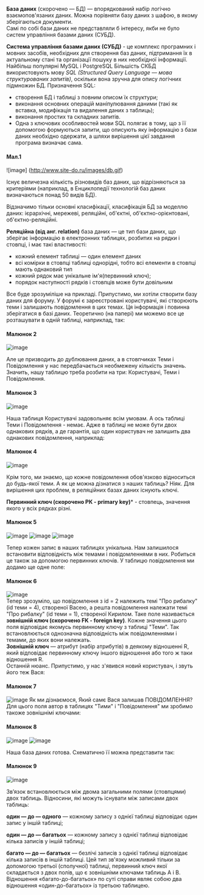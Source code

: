 **База даних** (скорочено — БД) — впорядкований набір логічно взаємопов'язаних даних. Можна порівняти базу даних з шафою, в якому зберігаються документи.  
Самі по собі бази даних не представляли б інтересу, якби не було систем управління базами даних (СУБД).

**Система управління базами даних (СУБД)** - це комплекс програмних і мовних засобів, необхідних для створення баз даних, підтримання їх в актуальному стані та організації пошуку в них необхідної інформації. Найбільш популярні MySQL і PostgreSQL 
Більшість СКБД використовують мову *SQL (Structured Query Language — мова структурованих запитів)*, оскільки вона зручна для опису логічних підмножин БД. Призначення SQL:
- створення БД і таблиці з повним описом їх структури;
- виконання основних операцій маніпулювання даними (такі як вставка, модифікація та видалення даних з таблиць);
- виконання простих та складних запитів.
- Одна з ключових особливостей мови SQL полягає в тому, що з її допомогою формуються запити, що описують яку інформацію з бази даних необхідно одержати, а шляхи вирішення цієї завдання програма визначає сама.  

#### Мал.1
![image] (http://www.site-do.ru/images/db.gif)

Існує величезна кількість різновидів баз даних, що відрізняються за критеріями (наприклад, в Енциклопедії технологій баз даних визначаються понад 50 видів БД).  

Відзначимо тільки основні класифікації, класифікація БД за моделлю даних:
ієрархічні,
мережеві,
реляційні,
об'єктні,
об'єктно-орієнтовані,
об'єктно-реляційні.

**Реляційна (від анг. relation)** база даних  — це тип бази даних, що зберігає інформацію в електронних таблицях, розбитих на рядки і стовпці, і має такі властивості:
- кожний елемент таблиці — один елемент даних
- всі комірки в стовпці таблиці однорідні, тобто всі елементи в стовпці мають однаковий тип
- кожний рядок має унікальне ім'я(первинний ключ);
- порядок наступності рядків і стовпців може бути довільним

Все буде зрозуміліше на прикладі. Припустимо, ми хотіли створити базу даних для форуму. У форумі є зареєстровані користувачі, які створюють теми і залишають повідомлення в цих темах. Ця інформація і повинна зберігатися в базі даних.
Теоретично (на папері) ми можемо все це розташувати в одній таблиці, наприклад, так:  
#### Малюнок 2
![image](http://www.site-do.ru/images/db4.gif)

Але це призводить до дублювання даних, а в стовпчиках Теми і Повідомлення у нас передбачається необмежену кількість значень. Значить, нашу таблицю треба розбити на три: Користувачі, Теми і Повідомлення.
#### Малюнок 3
![image](http://www.site-do.ru/images/db5.gif)

Наша таблиця Користувачі задовольняє всім умовам. А ось таблиці Теми і Повідомлення - немає. Адже в таблиці не може бути двох однакових рядків, а де гарантія, що один користувач не залишить два однакових повідомлення, наприклад:  
#### Малюнок 4
![image](http://www.site-do.ru/images/db6.gif)

Крім того, ми знаємо, що кожне повідомлення обов'язково відноситься до будь-якої теми. А як це можна дізнатися з наших таблиць? Ніяк. Для вирішення цих проблем, в реляційних базах даних існують ключі.

**Первинний ключ (скорочено РК - primary key)*** - стовпець, значення якого у всіх рядках різні. 

#### Малюнок 5
![image](http://www.site-do.ru/images/db7.gif)
![image](http://www.site-do.ru/images/db8.gif)
![image](http://www.site-do.ru/images/db9.gif)

Тепер кожен запис в наших таблицях унікальна. Нам залишилося встановити відповідність між темами і повідомленнями в них. Робиться це також за допомогою первинних ключів. У таблицю повідомлення ми додамо ще одне поле:  
#### Малюнок 6
![image](http://www.site-do.ru/images/db10.gif)  
Тепер зрозуміло, що повідомлення з id = 2 належить темі "Про рибалку" (id теми = 4), створеної Васею, а решта повідомлення належати темі "Про рибалку" (id теми = 1), створеної Кирилом. Таке поле називається **зовнішній ключ (скорочено FK - foreign key)**. Кожне значення цього поля відповідає якомусь первинному ключу з таблиці "Теми". Так встановлюється однозначна відповідність між повідомленнями і темами, до яких вони належать.  
**Зовнішній ключ** — атрибут (набір атрибутів) в деякому відношенні R, який відповідає первинному ключу іншого відношення або того ж таки відношення R.    
Останній нюанс. Припустимо, у нас з'явився новий користувач, і звуть його теж Вася:    

#### Малюнок 7
![image](http://www.site-do.ru/images/db11.gif)
Як ми дізнаємося, Який самє Вася залишав ПОВІДОМЛЕННЯ? Для цього поля автор в таблицях "Тими" і "Повідомлення" ми зробимо такоже зовнішнімі ключами:  
#### Малюнок 8
![image](http://www.site-do.ru/images/db12.gif)
![image](http://www.site-do.ru/images/db13.gif)  

Наша база даних готова. Схематично її можна представити так:
#### Малюнок 9
![image](http://www.site-do.ru/images/db14.gif)

Зв’язок встановлюється між двома загальними полями (стовпцями) двох таблиць. 
Відносини, які можуть існувати між записами двох таблиць:

**один — до — одного** — кожному запису з однієї таблиці відповідає один запис у іншій таблиці;

**один — до — багатьох** — кожному запису з однієї таблиці відповідає кілька записів у іншій таблиці;

**багато — до — багатьох** — безлічі записів з однієї таблиці відповідає кілька записів в іншій таблиці.
Цей тип зв'язку можливий тільки за допомогою третьої (сполучної) таблиці, первинний ключ якої складається з двох полів, що є зовнішніми ключами таблиць A і B. Відношення «багато-до-багатьох» по суті справи являє собою два відношення «один-до-багатьох» із третьою таблицею.
